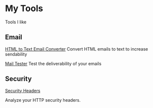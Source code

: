 # My Tools
Tools I like

## Email

[HTML to Text Email Converter](https://templates.mailchimp.com/resources/html-to-text/)
Convert HTML emails to text to increase sendability

[Mail Tester](https://www.mail-tester.com/)
Test the deliverability of your emails

## Security

[Security Headers](https://securityheaders.com/)

Analyze your HTTP security headers.
